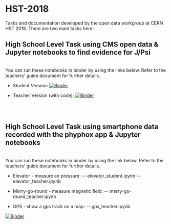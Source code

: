 # HST-2018
Tasks and documentation developed by the open data workgroup at CERN HST 2018. There are two main tasks here:

## High School Level Task using CMS open data & Jupyter notebooks to find evidence for J/Psi
<br/>
You can run these notebooks in binder by using the links below. Refer to the teachers' guide document for further details.


- Student Version: 
[![Binder](https://mybinder.org/badge.svg)](https://mybinder.org/v2/gh/cms-opendata-education/HST-2018/master?filepath=Dimuon%20J_Psi%20for%20High%20School%20(Student%20Version).ipynb)

- Teacher Version (with code):
[![Binder](https://mybinder.org/badge.svg)](https://mybinder.org/v2/gh/cms-opendata-education/HST-2018/master?filepath=Dimuon%20J_Psi%20for%20High%20School%20(Teacher%20Version%20with%20Code).ipynb)

<br/>
<br/>

## High School Level Task using smartphone data recorded with the phyphox app & Jupyter notebooks
<br/>
You can run these notebooks in binder by using the link below. Refer to the teachers' guide document for further details.

  - Elevator - measure air pressure:
  -- elevator_student.ipynb
  -- elevator_teacher.ipynb   

  - Merry-go-round - measure magnetic field:
  -- merry-go-round_teacher.ipynb
  
  - GPS - show a gps track on a map:
  -- gps_teacher.ipynb
  
[![Binder](https://mybinder.org/badge.svg)](https://mybinder.org/v2/gh/cms-opendata-education/HST-2018/master)
